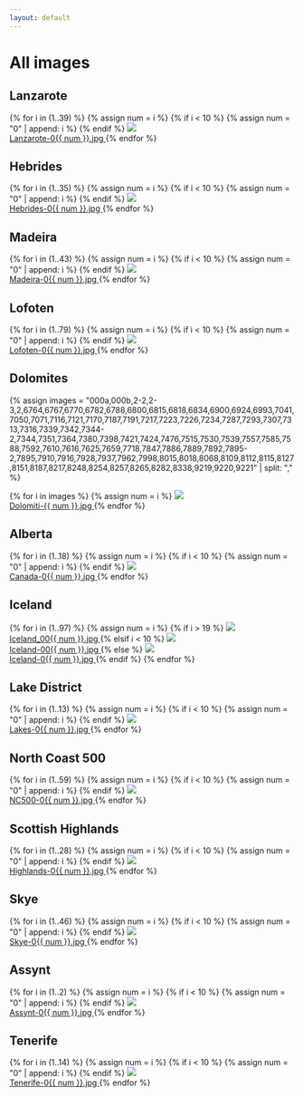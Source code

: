 ```yaml
---
layout: default
---
```


<h1>All images</h1>

<h2>Lanzarote</h2>

<div class="flex flex-wrap">
  {% for i in (1..39) %}
    {% assign num = i %}
    {% if i < 10 %}
        {% assign num = "0" | append: i %}
    {% endif %}
    <a href="https://mathayward.imgix.net/Lanzarote-0{{ num }}.jpg" target="_blank" class="w-1/3 p-2">
      <img src="https://mathayward.imgix.net/Lanzarote-0{{ num }}.jpg?w=600"><br>
      Lanzarote-0{{ num }}.jpg
    </a>
  {% endfor %}
</div>

<h2>Hebrides</h2>

<div class="flex flex-wrap">
  {% for i in (1..35) %}
    {% assign num = i %}
    {% if i < 10 %}
        {% assign num = "0" | append: i %}
    {% endif %}
    <a href="https://mathayward.imgix.net/Hebrides-0{{ num }}.jpg" target="_blank" class="w-1/3 p-2">
      <img src="https://mathayward.imgix.net/Hebrides-0{{ num }}.jpg?w=600"><br>
      Hebrides-0{{ num }}.jpg
    </a>
  {% endfor %}
</div>

<h2>Madeira</h2>

<div class="flex flex-wrap">
  {% for i in (1..43) %}
    {% assign num = i %}
    {% if i < 10 %}
        {% assign num = "0" | append: i %}
    {% endif %}
    <a href="https://mathayward.imgix.net/Madeira-0{{ num }}.jpg" target="_blank" class="w-1/3 p-2">
      <img src="https://mathayward.imgix.net/Madeira-0{{ num }}.jpg?w=600"><br>
      Madeira-0{{ num }}.jpg
    </a>
  {% endfor %}
</div>

<h2>Lofoten</h2>

<div class="flex flex-wrap">
  {% for i in (1..79) %}
    {% assign num = i %}
    {% if i < 10 %}
        {% assign num = "0" | append: i %}
    {% endif %}
    <a href="https://mathayward.imgix.net/Lofoten-0{{ num }}.jpg" target="_blank" class="w-1/3 p-2">
      <img src="https://mathayward.imgix.net/Lofoten-0{{ num }}.jpg?w=600"><br>
      Lofoten-0{{ num }}.jpg
    </a>
  {% endfor %}
</div>

<h2>Dolomites</h2>

<div class="flex flex-wrap">
  {% assign images = "000a,000b,2-2,2-3,2,6764,6767,6770,6782,6788,6800,6815,6818,6834,6900,6924,6993,7041,7050,7071,7116,7121,7170,7187,7191,7217,7223,7226,7234,7287,7293,7307,7313,7316,7339,7342,7344-2,7344,7351,7364,7380,7398,7421,7424,7476,7515,7530,7539,7557,7585,7588,7592,7610,7616,7625,7659,7718,7847,7886,7889,7892,7895-2,7895,7910,7916,7928,7937,7962,7998,8015,8018,8068,8109,8112,8115,8127,8151,8187,8217,8248,8254,8257,8265,8282,8338,9219,9220,9221" | split: "," %}

  {% for i in images %}
    {% assign num = i %}
    <a href="https://mathayward.imgix.net/Dolomiti-{{ num }}.jpg" target="_blank" class="w-1/3 p-2">
      <img src="https://mathayward.imgix.net/Dolomiti-{{ num }}.jpg?w=600"><br>
      Dolomiti-{{ num }}.jpg
    </a>
  {% endfor %}
</div>

<h2>Alberta</h2>

<div class="flex flex-wrap">
  {% for i in (1..18) %}
    {% assign num = i %}
    {% if i < 10 %}
        {% assign num = "0" | append: i %}
    {% endif %}
    <a href="https://mathayward.imgix.net/Canada-0{{ num }}.jpg" target="_blank" class="w-1/3 p-2">
      <img src="https://mathayward.imgix.net/Canada-0{{ num }}.jpg?w=600"><br>
      Canada-0{{ num }}.jpg
    </a>
  {% endfor %}
</div>

<h2>Iceland</h2>

<div class="flex flex-wrap">
  {% for i in (1..97) %}
    {% assign num = i %}
    {% if i > 19 %}
      <a href="https://mathayward.imgix.net/Iceland_00{{ num }}.jpg" target="_blank" class="w-1/3 p-2">
        <img src="https://mathayward.imgix.net/Iceland_00{{ num }}.jpg?w=600"><br>
        Iceland_00{{ num }}.jpg
      </a>
    {% elsif i < 10 %}
      <a href="https://mathayward.imgix.net/Iceland-00{{ num }}.jpg" target="_blank" class="w-1/3 p-2">
        <img src="https://mathayward.imgix.net/Iceland-00{{ num }}.jpg?w=600"><br>
        Iceland-00{{ num }}.jpg
      </a>
    {% else %}
      <a href="https://mathayward.imgix.net/Iceland-0{{ num }}.jpg" target="_blank" class="w-1/3 p-2">
        <img src="https://mathayward.imgix.net/Iceland-0{{ num }}.jpg?w=600"><br>
        Iceland-0{{ num }}.jpg
      </a>
    {% endif %}
  {% endfor %}
</div>

<h2>Lake District</h2>

<div class="flex flex-wrap">
  {% for i in (1..13) %}
    {% assign num = i %}
    {% if i < 10 %}
        {% assign num = "0" | append: i %}
    {% endif %}
    <a href="https://mathayward.imgix.net/Lakes-0{{ num }}.jpg" target="_blank" class="w-1/3 p-2">
      <img src="https://mathayward.imgix.net/Lakes-0{{ num }}.jpg?w=600"><br>
      Lakes-0{{ num }}.jpg
    </a>
  {% endfor %}
</div>

<h2>North Coast 500</h2>

<div class="flex flex-wrap">
  {% for i in (1..59) %}
    {% assign num = i %}
    {% if i < 10 %}
        {% assign num = "0" | append: i %}
    {% endif %}
    <a href="https://mathayward.imgix.net/NC500-0{{ num }}.jpg" target="_blank" class="w-1/3 p-2">
      <img src="https://mathayward.imgix.net/NC500-0{{ num }}.jpg?w=600"><br>
      NC500-0{{ num }}.jpg
    </a>
  {% endfor %}
</div>

<h2>Scottish Highlands</h2>

<div class="flex flex-wrap">
  {% for i in (1..28) %}
    {% assign num = i %}
    {% if i < 10 %}
        {% assign num = "0" | append: i %}
    {% endif %}
    <a href="https://mathayward.imgix.net/Highlands-0{{ num }}.jpg" target="_blank" class="w-1/3 p-2">
      <img src="https://mathayward.imgix.net/Highlands-0{{ num }}.jpg?w=600"><br>
      Highlands-0{{ num }}.jpg
    </a>
  {% endfor %}
</div>

<h2>Skye</h2>

<div class="flex flex-wrap">
  {% for i in (1..46) %}
    {% assign num = i %}
    {% if i < 10 %}
        {% assign num = "0" | append: i %}
    {% endif %}
    <a href="https://mathayward.imgix.net/Skye-0{{ num }}.jpg" target="_blank" class="w-1/3 p-2">
      <img src="https://mathayward.imgix.net/Skye-0{{ num }}.jpg?w=600"><br>
      Skye-0{{ num }}.jpg
    </a>
  {% endfor %}
</div>

<h2>Assynt</h2>

<div class="flex flex-wrap">
  {% for i in (1..2) %}
    {% assign num = i %}
    {% if i < 10 %}
        {% assign num = "0" | append: i %}
    {% endif %}
    <a href="https://mathayward.imgix.net/Assynt-0{{ num }}.jpg" target="_blank" class="w-1/3 p-2">
      <img src="https://mathayward.imgix.net/Assynt-0{{ num }}.jpg?w=600"><br>
      Assynt-0{{ num }}.jpg
    </a>
  {% endfor %}
</div>

<h2>Tenerife</h2>

<div class="flex flex-wrap">
  {% for i in (1..14) %}
    {% assign num = i %}
    {% if i < 10 %}
        {% assign num = "0" | append: i %}
    {% endif %}
    <a href="https://mathayward.imgix.net/Tenerife-0{{ num }}.jpg" target="_blank" class="w-1/3 p-2">
      <img src="https://mathayward.imgix.net/Tenerife-0{{ num }}.jpg?w=600"><br>
      Tenerife-0{{ num }}.jpg
    </a>
  {% endfor %}
</div>